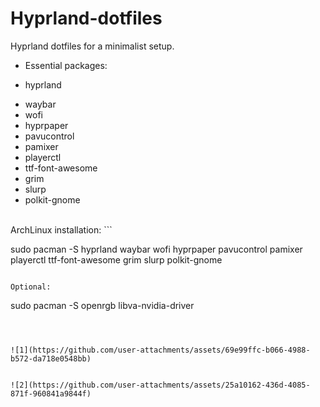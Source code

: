 # Hyprland-dotfiles

Hyprland dotfiles for a minimalist setup.

- Essential packages:
* hyprland
+ waybar
+ wofi
+ hyprpaper
+ pavucontrol
+ pamixer
+ playerctl
+ ttf-font-awesome
+ grim
+ slurp
+ polkit-gnome

<br>
ArchLinux installation:
```

sudo pacman -S hyprland waybar wofi hyprpaper pavucontrol pamixer playerctl ttf-font-awesome grim slurp polkit-gnome 
```

Optional:
```

sudo pacman -S openrgb libva-nvidia-driver
```



![1](https://github.com/user-attachments/assets/69e99ffc-b066-4988-b572-da718e0548bb)


![2](https://github.com/user-attachments/assets/25a10162-436d-4085-871f-960841a9844f)

